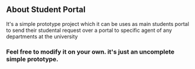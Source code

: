 ## About Student Portal

It's a simple prototype project which it can be uses as main students portal to send their studental request over a portal to specific agent of any departments at the university

### Feel free to modify it on your own. it's just an uncomplete simple prototype.
